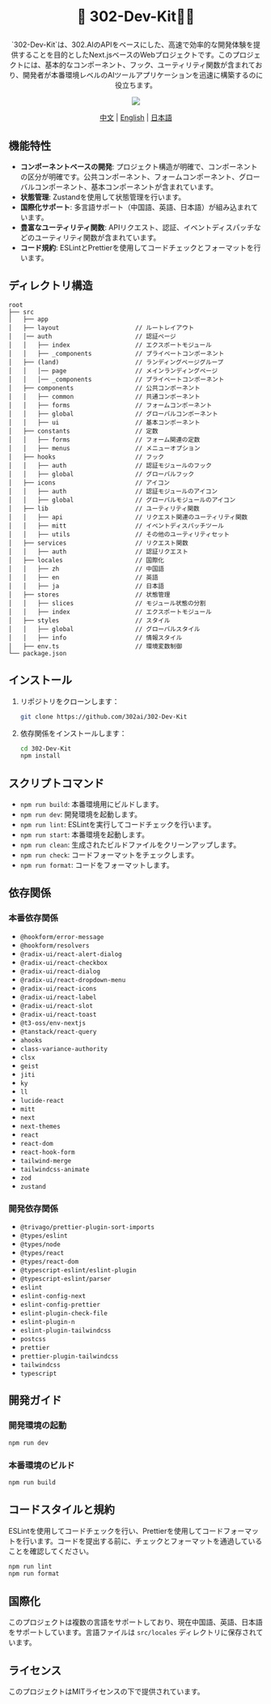 # <p align="center">🤖 302-Dev-Kit🚀✨</p>

<p align="center">`302-Dev-Kit`は、302.AIのAPIをベースにした、高速で効率的な開発体験を提供することを目的としたNext.jsベースのWebプロジェクトです。このプロジェクトには、基本的なコンポーネント、フック、ユーティリティ関数が含まれており、開発者が本番環境レベルのAIツールアプリケーションを迅速に構築するのに役立ちます。</p>

<p align="center"><a href="https://302.ai/tools/word/" target="blank"><img src="https://file.302ai.cn/gpt/imgs/badge/21212.png" /></a></p >

<p align="center"><a href="README zh.md">中文</a> | <a href="README.md">English</a> | <a href="README_ja.md">日本語</a></p>


## 機能特性

- **コンポーネントベースの開発**: プロジェクト構造が明確で、コンポーネントの区分が明確です。公共コンポーネント、フォームコンポーネント、グローバルコンポーネント、基本コンポーネントが含まれています。
- **状態管理**: Zustandを使用して状態管理を行います。
- **国際化サポート**: 多言語サポート（中国語、英語、日本語）が組み込まれています。
- **豊富なユーティリティ関数**: APIリクエスト、認証、イベントディスパッチなどのユーティリティ関数が含まれています。
- **コード規約**: ESLintとPrettierを使用してコードチェックとフォーマットを行います。

## ディレクトリ構造

```plaintext
root
├── src
│   ├── app
│   ├── layout                     // ルートレイアウト
│   │── auth                       // 認証ページ
│   │   ├── index                  // エクスポートモジュール
│   │   ├── _components            // プライベートコンポーネント
│   ├── (land)                     // ランディングページグループ
│   │   │── page                   // メインランディングページ
│   │   │── _components            // プライベートコンポーネント
│   ├── components                 // 公共コンポーネント
│   │   ├── common                 // 共通コンポーネント
│   │   ├── forms                  // フォームコンポーネント
│   │   ├── global                 // グローバルコンポーネント
│   │   ├── ui                     // 基本コンポーネント
│   ├── constants                  // 定数
│   │   ├── forms                  // フォーム関連の定数
│   │   ├── menus                  // メニューオプション
│   ├── hooks                      // フック
│   │   ├── auth                   // 認証モジュールのフック
│   │   ├── global                 // グローバルフック
│   ├── icons                      // アイコン
│   │   ├── auth                   // 認証モジュールのアイコン
│   │   ├── global                 // グローバルモジュールのアイコン
│   ├── lib                        // ユーティリティ関数
│   │   ├── api                    // リクエスト関連のユーティリティ関数
│   │   ├── mitt                   // イベントディスパッチツール
│   │   ├── utils                  // その他のユーティリティセット
│   ├── services                   // リクエスト関数
│   │   ├── auth                   // 認証リクエスト
│   ├── locales                    // 国際化
│   │   ├── zh                     // 中国語
│   │   ├── en                     // 英語
│   │   ├── ja                     // 日本語
│   ├── stores                     // 状態管理
│   │   ├── slices                 // モジュール状態の分割
│   │   ├── index                  // エクスポートモジュール
│   ├── styles                     // スタイル
│   │   ├── global                 // グローバルスタイル
│   │   ├── info                   // 情報スタイル
│   ├── env.ts                     // 環境変数制御
└── package.json
```

## インストール

1. リポジトリをクローンします：

   ```bash
   git clone https://github.com/302ai/302-Dev-Kit
   ```

2. 依存関係をインストールします：

   ```bash
   cd 302-Dev-Kit
   npm install
   ```

## スクリプトコマンド

- `npm run build`: 本番環境用にビルドします。
- `npm run dev`: 開発環境を起動します。
- `npm run lint`: ESLintを実行してコードチェックを行います。
- `npm run start`: 本番環境を起動します。
- `npm run clean`: 生成されたビルドファイルをクリーンアップします。
- `npm run check`: コードフォーマットをチェックします。
- `npm run format`: コードをフォーマットします。

## 依存関係

### 本番依存関係

- `@hookform/error-message`
- `@hookform/resolvers`
- `@radix-ui/react-alert-dialog`
- `@radix-ui/react-checkbox`
- `@radix-ui/react-dialog`
- `@radix-ui/react-dropdown-menu`
- `@radix-ui/react-icons`
- `@radix-ui/react-label`
- `@radix-ui/react-slot`
- `@radix-ui/react-toast`
- `@t3-oss/env-nextjs`
- `@tanstack/react-query`
- `ahooks`
- `class-variance-authority`
- `clsx`
- `geist`
- `jiti`
- `ky`
- `ll`
- `lucide-react`
- `mitt`
- `next`
- `next-themes`
- `react`
- `react-dom`
- `react-hook-form`
- `tailwind-merge`
- `tailwindcss-animate`
- `zod`
- `zustand`

### 開発依存関係

- `@trivago/prettier-plugin-sort-imports`
- `@types/eslint`
- `@types/node`
- `@types/react`
- `@types/react-dom`
- `@typescript-eslint/eslint-plugin`
- `@typescript-eslint/parser`
- `eslint`
- `eslint-config-next`
- `eslint-config-prettier`
- `eslint-plugin-check-file`
- `eslint-plugin-n`
- `eslint-plugin-tailwindcss`
- `postcss`
- `prettier`
- `prettier-plugin-tailwindcss`
- `tailwindcss`
- `typescript`

## 開発ガイド

### 開発環境の起動

```bash
npm run dev
```

### 本番環境のビルド

```bash
npm run build
```

## コードスタイルと規約

ESLintを使用してコードチェックを行い、Prettierを使用してコードフォーマットを行います。コードを提出する前に、チェックとフォーマットを通過していることを確認してください。

```bash
npm run lint
npm run format
```

## 国際化

このプロジェクトは複数の言語をサポートしており、現在中国語、英語、日本語をサポートしています。言語ファイルは `src/locales` ディレクトリに保存されています。

## ライセンス

このプロジェクトはMITライセンスの下で提供されています。
